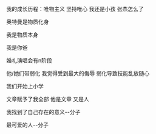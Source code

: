 我的成长历程：唯物主义 坚持唯心 我还是小孩 张杰怎么了

奥特曼是物质化身

我是物质本身

我是你爸

婚礼演唱会有n阶段

他/她们带弱化 我觉得受到最大的侮辱 弱化导致技能乱放随心

我们开始上小学

文章赋予了我全部 他是文章 又是人

我找到了自己存在的意义--分子

最可爱的人--分子